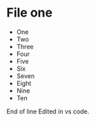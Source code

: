 # File one
- One
- Two
- Three
- Four
- Five
- Six
- Seven
- Eight
- Nine
- Ten

End of line
Edited in vs code.
